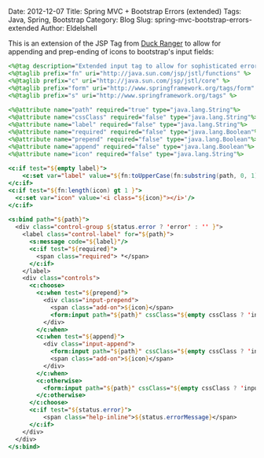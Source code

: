 Date: 2012-12-07
Title: Spring MVC + Bootstrap Errors (extended)
Tags: Java, Spring, Bootstrap
Category: Blog
Slug: spring-mvc-bootstrap-errors-extended
Author: Eldelshell

This is an extension of the JSP Tag from [Duck Ranger](http://duckranger.com/2012/07/spring-mvc-and-twitter-bootstrap-customizing-the-input-fields/)
to allow for appending and prep-ending of icons to bootstrap's input fields:

~~~jsp
<%@tag description="Extended input tag to allow for sophisticated errors" pageEncoding="UTF-8"%>
<%@taglib prefix="fn" uri="http://java.sun.com/jsp/jstl/functions" %>
<%@taglib prefix="c" uri="http://java.sun.com/jsp/jstl/core" %>
<%@taglib prefix="form" uri="http://www.springframework.org/tags/form" %>
<%@taglib prefix="s" uri="http://www.springframework.org/tags" %>
 
<%@attribute name="path" required="true" type="java.lang.String"%>
<%@attribute name="cssClass" required="false" type="java.lang.String"%>
<%@attribute name="label" required="false" type="java.lang.String"%>
<%@attribute name="required" required="false" type="java.lang.Boolean"%>
<%@attribute name="prepend" required="false" type="java.lang.Boolean"%>
<%@attribute name="append" required="false" type="java.lang.Boolean"%>
<%@attribute name="icon" required="false" type="java.lang.String"%>
 
<c:if test="${empty label}">
    <c:set var="label" value="${fn:toUpperCase(fn:substring(path, 0, 1))}${fn:toLowerCase(fn:substring(path, 1,fn:length(path)))}" />
</c:if>
<c:if test="${fn:length(icon) gt 1 }">
  <c:set var="icon" value='<i class="${icon}"></i>'/>
</c:if>
 
<s:bind path="${path}">
  <div class="control-group ${status.error ? 'error' : '' }">
    <label class="control-label" for="${path}">
      <s:message code="${label}"/>
      <c:if test="${required}">
        <span class="required"> *</span>
      </c:if>
    </label>
    <div class="controls">
      <c:choose>
        <c:when test="${prepend}">
          <div class="input-prepend">
            <span class="add-on">${icon}</span>
            <form:input path="${path}" cssClass="${empty cssClass ? 'input-xlarge' : cssClass}"/>
          </div>
        </c:when>
        <c:when test="${append}">
          <div class="input-append">
            <form:input path="${path}" cssClass="${empty cssClass ? 'input-xlarge' : cssClass}"/>
            <span class="add-on">${icon}</span>
          </div>
        </c:when>
        <c:otherwise>
          <form:input path="${path}" cssClass="${empty cssClass ? 'input-xlarge' : cssClass}"/>
        </c:otherwise>
      </c:choose>
      <c:if test="${status.error}">
          <span class="help-inline">${status.errorMessage}</span>
      </c:if>
    </div>
  </div>
</s:bind>
~~~
